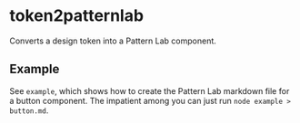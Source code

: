 # token2patternlab

Converts a design token into a Pattern Lab component.

## Example

See `example`, which shows how to create the Pattern Lab markdown file for a button component. The impatient among you can just run `node example > button.md`.
